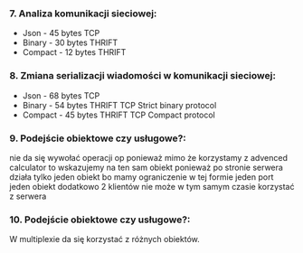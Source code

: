### 7. Analiza komunikacji sieciowej:
- Json - 45 bytes TCP
- Binary - 30 bytes THRIFT
- Compact - 12 bytes THRIFT
### 8. Zmiana serializacji wiadomości w komunikacji sieciowej:
- Json - 68 bytes TCP 
- Binary - 54 bytes THRIFT TCP Strict binary protocol
- Compact - 45 bytes THRIFT TCP Compact protocol
### 9. Podejście obiektowe czy usługowe?:
nie da się wywołać operacji op ponieważ mimo że korzystamy z advenced calculator to wskazujemy na ten sam obiekt ponieważ po stronie serwera działa tylko jeden obiekt bo mamy ograniczenie w tej formie jeden port jeden obiekt dodatkowo 2 klientów nie może w tym samym czasie korzystać z serwera


### 10. Podejście obiektowe czy usługowe?:
W multiplexie da się korzystać z różnych obiektów.